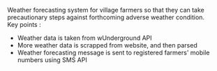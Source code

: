 Weather forecasting system for village farmers so that they can take precautionary steps against forthcoming adverse weather condition. <br>
Key points :
<ul>
<li>Weather data is taken from wUnderground API</li>
<li>More weather data is scrapped from website, and then parsed</li>
<li>Weather forecasting message is sent to registered farmers' mobile numbers using SMS API</li>
</ul>
